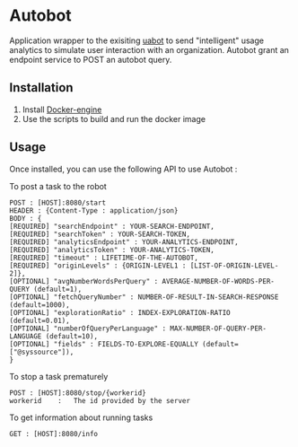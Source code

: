 # Autobot 

Application wrapper to the exisiting [uabot](https://github.com/erocheleau/uabot) to send "intelligent" usage analytics to simulate user interaction with an organization. Autobot grant an endpoint service to POST an autobot query.

## Installation

1. Install [Docker-engine](https://docs.docker.com/engine/installation/)
2. Use the scripts to build and run the docker image

## Usage

Once installed, you can use the following API to use Autobot :

To post a task to the robot
```
POST : [HOST]:8080/start
HEADER : {Content-Type : application/json}
BODY : {
[REQUIRED] "searchEndpoint" : YOUR-SEARCH-ENDPOINT, 
[REQUIRED] "searchToken" : YOUR-SEARCH-TOKEN, 
[REQUIRED] "analyticsEndpoint" : YOUR-ANALYTICS-ENDPOINT, 
[REQUIRED] "analyticsToken" : YOUR-ANALYTICS-TOKEN, 
[REQUIRED] "timeout" : LIFETIME-OF-THE-AUTOBOT, 
[REQUIRED] "originLevels" : {ORIGIN-LEVEL1 : [LIST-OF-ORIGIN-LEVEL-2]}, 
[OPTIONAL] "avgNumberWordsPerQuery" : AVERAGE-NUMBER-OF-WORDS-PER-QUERY (default=1), 
[OPTIONAL] "fetchQueryNumber" : NUMBER-OF-RESULT-IN-SEARCH-RESPONSE (default=1000), 
[OPTIONAL] "explorationRatio" : INDEX-EXPLORATION-RATIO (default=0.01), 
[OPTIONAL] "numberOfQueryPerLanguage" : MAX-NUMBER-OF-QUERY-PER-LANGUAGE (default=10), 
[OPTIONAL] "fields" : FIELDS-TO-EXPLORE-EQUALLY (default=["@syssource"]), 
}
```

To stop a task prematurely
```
POST : [HOST]:8080/stop/{workerid}
workerid    :   The id provided by the server
```

To get information about running tasks
```
GET : [HOST]:8080/info
```
